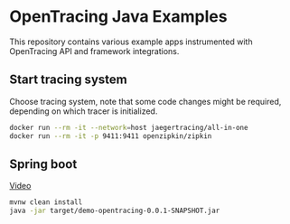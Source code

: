 # OpenTracing Java Examples

This repository contains various example apps instrumented with OpenTracing API and framework integrations.

## Start tracing system
Choose tracing system, note that some code changes might be required, depending on which tracer is initialized.

```bash
docker run --rm -it --network=host jaegertracing/all-in-one
docker run --rm -it -p 9411:9411 openzipkin/zipkin
```

## Spring boot
[Video](https://youtu.be/RvCcWltMY7U)

```bash
mvnw clean install
java -jar target/demo-opentracing-0.0.1-SNAPSHOT.jar
```
